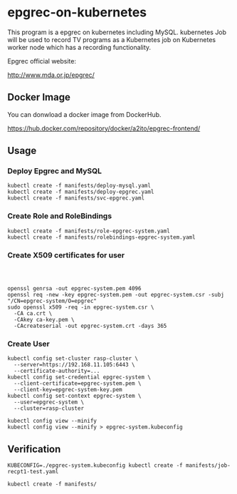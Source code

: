 # epgrec-on-kubernetes

This program is a epgrec on kubernetes including MySQL. kubernetes Job will be used to record TV programs as a Kubernetes job on Kubernetes worker node which has a recording functionality.

Epgrec official website:

http://www.mda.or.jp/epgrec/

## Docker Image

You can donwload a docker image from DockerHub.

https://hub.docker.com/repository/docker/a2ito/epgrec-frontend/

## Usage

### Deploy Epgrec and MySQL

```
kubectl create -f manifests/deploy-mysql.yaml
kubectl create -f manifests/deploy-epgrec.yaml
kubectl create -f manifests/svc-epgrec.yaml
```

### Create Role and RoleBindings 

```
kubectl create -f manifests/role-epgrec-system.yaml
kubectl create -f manifests/rolebindings-epgrec-system.yaml
```

### Create X509 certificates for user 

```



openssl genrsa -out epgrec-system.pem 4096
openssl req -new -key epgrec-system.pem -out epgrec-system.csr -subj "/CN=epgrec-system/O=epgrec"
sudo openssl x509 -req -in epgrec-system.csr \
  -CA ca.crt \
  -CAkey ca-key.pem \
  -CAcreateserial -out epgrec-system.crt -days 365
```

### Create User

```
kubectl config set-cluster rasp-cluster \
  --server=https://192.168.11.105:6443 \
  --certificate-authority=...
kubectl config set-credential epgrec-system \
  --client-certificate=epgrec-system.pem \
  --client-key=epgrec-system-key.pem
kubectl config set-context epgrec-system \
  --user=epgrec-system \
  --cluster=rasp-cluster
```

```
kubectl config view --minify
kubectl config view --minify > epgrec-system.kubeconfig
```

## Verification

```
KUBECONFIG=./epgrec-system.kubeconfig kubectl create -f manifests/job-recpt1-test.yaml
```

```
kubectl create -f manifests/
```
